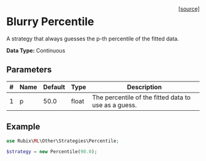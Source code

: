 <span style="float:right;"><a href="https://github.com/RubixML/ML/blob/master/src/Other/Strategies/Percentile.php">[source]</a></span>

# Blurry Percentile
A strategy that always guesses the p-th percentile of the fitted data.

**Data Type:** Continuous

## Parameters
| # | Name | Default | Type | Description |
|---|---|---|---|---|
| 1 | p | 50.0 | float | The percentile of the fitted data to use as a guess. |

## Example
```php
use Rubix\ML\Other\Strategies\Percentile;

$strategy = new Percentile(90.0);
```